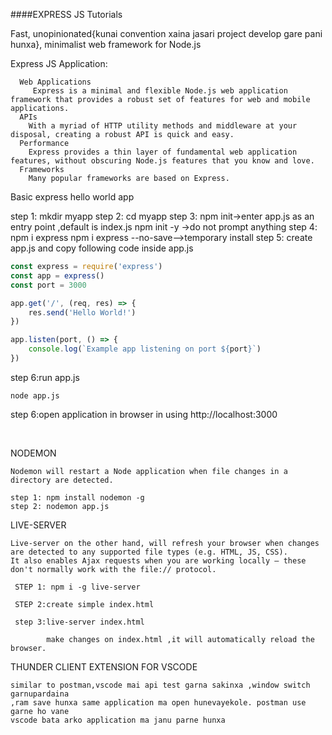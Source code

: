 ####EXPRESS JS Tutorials

Fast, unopinionated{kunai convention xaina jasari project develop gare pani hunxa}, minimalist web framework for Node.js
 
Express JS Application:
      
      Web Applications
         Express is a minimal and flexible Node.js web application framework that provides a robust set of features for web and mobile applications.
      APIs
        With a myriad of HTTP utility methods and middleware at your disposal, creating a robust API is quick and easy.
      Performance
        Express provides a thin layer of fundamental web application features, without obscuring Node.js features that you know and love.
      Frameworks
        Many popular frameworks are based on Express.
        

Basic express hello world app

step 1: mkdir myapp
step 2: cd myapp
step 3: npm init->enter app.js as an entry point ,default is index.js
            npm init -y ->do not prompt anything
step 4: npm i express
            npm i express --no-save-->temporary install
step 5: create app.js and copy following code inside app.js
            
``` javascript
const express = require('express')
const app = express()
const port = 3000

app.get('/', (req, res) => {
    res.send('Hello World!')
})

app.listen(port, () => {
    console.log(`Example app listening on port ${port}`)
})
```
    
step 6:run app.js

    node app.js
    
step 6:open application in browser in using http://localhost:3000
      
<br/>


NODEMON

    Nodemon will restart a Node application when file changes in a directory are detected.

    step 1: npm install nodemon -g
    step 2: nodemon app.js
    
      
LIVE-SERVER  

    Live-server on the other hand, will refresh your browser when changes are detected to any supported file types (e.g. HTML, JS, CSS).
    It also enables Ajax requests when you are working locally — these don't normally work with the file:// protocol.  
     
     STEP 1: npm i -g live-server
     
     STEP 2:create simple index.html
     
     step 3:live-server index.html
            
            make changes on index.html ,it will automatically reload the browser.

THUNDER CLIENT EXTENSION FOR VSCODE

    similar to postman,vscode mai api test garna sakinxa ,window switch garnupardaina 
    ,ram save hunxa same application ma open hunevayekole. postman use garne ho vane
    vscode bata arko application ma janu parne hunxa 
   


            
        
    